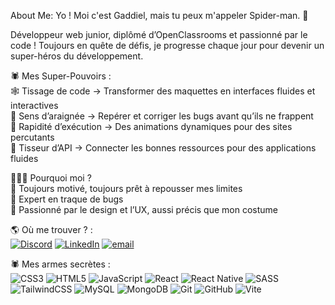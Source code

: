 About Me:
Yo ! Moi c'est Gaddiel, mais tu peux m'appeler Spider-man. 👋

Développeur web junior, diplômé d’OpenClassrooms et passionné par le code ! Toujours en quête de défis, je progresse chaque jour pour devenir un super-héros du développement.<br />

🕷️ Mes Super-Pouvoirs :<br />
🕸️ Tissage de code → Transformer des maquettes en interfaces fluides et interactives<br />
🔮 Sens d’araignée → Repérer et corriger les bugs avant qu’ils ne frappent<br />
💨 Rapidité d’exécution → Des animations dynamiques pour des sites percutants<br />
🔗 Tisseur d’API → Connecter les bonnes ressources pour des applications fluides<br />

🦸🏾‍♂️ Pourquoi moi ?<br />
💪 Toujours motivé, toujours prêt à repousser mes limites<br />
🧩 Expert en traque de bugs<br />
🎨 Passionné par le design et l’UX, aussi précis que mon costume<br />



🌎 Où me trouver ? :<br />
[![Discord](https://img.shields.io/badge/Discord-%237289DA.svg?logo=discord&logoColor=white)](https://discord.gg/qhCBdqR8) [![LinkedIn](https://img.shields.io/badge/LinkedIn-%230077B5.svg?logo=linkedin&logoColor=white)](https://linkedin.com/in/gaddielmb) [![email](https://img.shields.io/badge/Email-D14836?logo=gmail&logoColor=white)](mailto:gaddielmb@gmail.com) 

🕷️ Mes armes secrètes :<br />
![CSS3](https://img.shields.io/badge/css3-%231572B6.svg?style=for-the-badge&logo=css3&logoColor=white) ![HTML5](https://img.shields.io/badge/html5-%23E34F26.svg?style=for-the-badge&logo=html5&logoColor=white) ![JavaScript](https://img.shields.io/badge/javascript-%23323330.svg?style=for-the-badge&logo=javascript&logoColor=%23F7DF1E) ![React](https://img.shields.io/badge/react-%2320232a.svg?style=for-the-badge&logo=react&logoColor=%2361DAFB) ![React Native](https://img.shields.io/badge/react_native-%2320232a.svg?style=for-the-badge&logo=react&logoColor=%2361DAFB) ![SASS](https://img.shields.io/badge/SASS-hotpink.svg?style=for-the-badge&logo=SASS&logoColor=white) ![TailwindCSS](https://img.shields.io/badge/tailwindcss-%2338B2AC.svg?style=for-the-badge&logo=tailwind-css&logoColor=white) ![MySQL](https://img.shields.io/badge/mysql-4479A1.svg?style=for-the-badge&logo=mysql&logoColor=white) ![MongoDB](https://img.shields.io/badge/MongoDB-%234ea94b.svg?style=for-the-badge&logo=mongodb&logoColor=white) ![Git](https://img.shields.io/badge/git-%23F05033.svg?style=for-the-badge&logo=git&logoColor=white) ![GitHub](https://img.shields.io/badge/github-%23121011.svg?style=for-the-badge&logo=github&logoColor=white) ![Vite](https://img.shields.io/badge/vite-%23646CFF.svg?style=for-the-badge&logo=vite&logoColor=white)

<!-- Proudly created with GPRM ( https://gprm.itsvg.in ) -->
